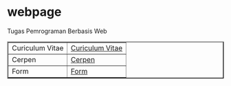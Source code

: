 webpage
=======

Tugas Pemrograman Berbasis Web
<html>
<body><center>
<table border=2>
<tr>
<td>Curiculum Vitae</td>
<td><a href="cv.html">Curiculum Vitae</a></td>
</tr>
<tr>
<td>Cerpen</td>
<td><a href="cerpen.html">Cerpen</a></td>
</tr>
<td>Form</td>
<td><a href="form.html">Form</a></td>
</tr>
</center>
</body>
</html>
